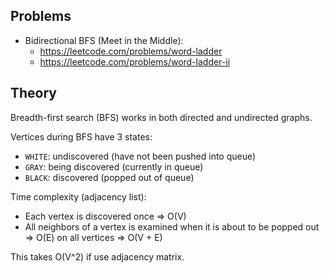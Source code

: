 ## Problems
- Bidirectional BFS (Meet in the Middle):
  - https://leetcode.com/problems/word-ladder
  - https://leetcode.com/problems/word-ladder-ii

## Theory

Breadth-first search (BFS) works in both directed and undirected
graphs.

Vertices during BFS have 3 states:
  - `WHITE`: undiscovered (have not been pushed into queue)
  - `GRAY`: being discovered (currently in queue)
  - `BLACK`: discovered (popped out of queue)

Time complexity (adjacency list):
  - Each vertex is discovered once => O(V)
  - All neighbors of a vertex is examined when it is about
    to be popped out => O(E) on all vertices
  => O(V + E)
  
This takes O(V^2) if use adjacency matrix.
